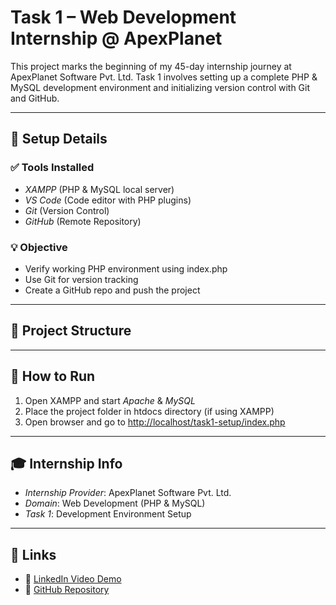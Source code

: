# Task 1 – Web Development Internship @ ApexPlanet

This project marks the beginning of my 45-day internship journey at ApexPlanet Software Pvt. Ltd. Task 1 involves setting up a complete PHP & MySQL development environment and initializing version control with Git and GitHub.

---

## 🔧 Setup Details

### ✅ Tools Installed
- *XAMPP* (PHP & MySQL local server)
- *VS Code* (Code editor with PHP plugins)
- *Git* (Version Control)
- *GitHub* (Remote Repository)

### 💡 Objective
- Verify working PHP environment using index.php
- Use Git for version tracking
- Create a GitHub repo and push the project

---

## 📂 Project Structure


---

## 🚀 How to Run

1. Open XAMPP and start *Apache* & *MySQL*
2. Place the project folder in htdocs directory (if using XAMPP)
3. Open browser and go to [http://localhost/task1-setup/index.php](http://localhost/task1-setup/index.php)

---

## 🎓 Internship Info

- *Internship Provider*: ApexPlanet Software Pvt. Ltd.
- *Domain*: Web Development (PHP & MySQL)
- *Task 1*: Development Environment Setup

---

## 🔗 Links

- 🔗 [LinkedIn Video Demo](https://linkedin.com/your-video-link-here)
- 🔗 [GitHub Repository](https://github.com/Anila-1505/codebase-ignite)